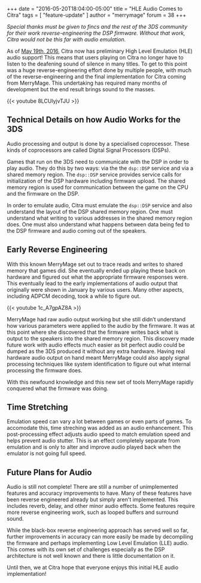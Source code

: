 +++
date = "2016-05-20T18:04:00-05:00"
title = "HLE Audio Comes to Citra"
tags = [ "feature-update" ]
author = "merrymage"
forum = 38
+++

*Special thanks must be given to fincs and the rest of the 3DS community for their work reverse-engineering the DSP 
 firmware.  Without that work, Citra would not be this far with audio emulation.*

As of [May 19th, 2016](https://github.com/citra-emu/citra/commit/af258584d978f02d462743012491a273c61b067e), Citra now 
 has preliminary High Level Emulation (HLE) audio support!  This means that users playing on Citra no longer have to 
 listen to the deafening sound of silence in many titles.  To get to this point was a huge reverse-engineering effort 
 done by multiple people, with much of the reverse-engineering and the final implementation for Citra coming from 
 MerryMage. This undertaking has required many months of development but the end result brings sound to the masses.

{{< youtube 8LCUlyjvTJU >}}

## Technical Details on how Audio Works for the 3DS

Audio processing and output is done by a specialised coprocessor. These kinds of coprocessors are called Digital Signal 
 Processors (DSPs).

Games that run on the 3DS need to communicate with the DSP in order to play audio. They do this by two ways: via the 
 the `dsp::DSP` service and via a shared memory region. The `dsp::DSP` service provides service calls for initialization
 of the DSP hardware including firmware upload. The shared memory region is used for communication between the game on 
 the CPU and the firmware on the DSP.

In order to emulate audio, Citra must emulate the `dsp::DSP` service and also understand the layout of the DSP shared 
 memory region. One must understand what writing to various addresses in the shared memory region does. One must also 
 understand what happens between data being fed to the DSP firmware and audio coming out of the speakers.

## Early Reverse Engineering

With this known MerryMage set out to trace reads and writes to shared memory that games did. She eventually ended up 
 playing these back on hardware and figured out what the appropriate firmware responses were. This eventually lead to 
 the early implementations of audio output that originally were shown in January by various users. Many other aspects, 
 including ADPCM decoding, took a while to figure out.

{{< youtube 1c_A7gpAZ8A >}}

MerryMage had raw audio output working but she still didn’t understand how various parameters were applied to the audio 
 by the firmware. It was at this point where she discovered that the firmware writes back what is output to the speakers 
 into the shared memory region. This discovery made future work with audio effects much easier as bit perfect audio 
 could be dumped as the 3DS produced it without any extra hardware. Having real hardware audio output on hand meant 
 MerryMage could also apply signal processing techniques like system identification to figure out what internal 
 processing the firmware does.

With this newfound knowledge and this new set of tools MerryMage rapidly conquered what the firmware was doing.

## Time Stretching

Emulation speed can vary a lot between games or even parts of games. To accomodate this, time streching was added as an 
 audio enhancement. This post-processing effect adjusts audio speed to match emulation speed and helps prevent audio 
 stutter.  This is an effect completely separate from emulation and is only to alter and improve audio played back when 
 the emulator is not going full speed.

## Future Plans for Audio

Audio is still not complete! There are still a number of unimplemented features and accuracy improvements to have. Many 
 of these features have been reverse engineered already but simply aren't implemented. This includes reverb, delay, and 
 other minor audio effects. Some features require more reverse engineering work, such as looped buffers and surround 
 sound.

While the black-box reverse engineering approach has served well so far, further improvements in accuracy can more 
 easily be made by decompiling the firmware and perhaps implementing Low Level Emulation (LLE) audio. This comes with 
 its own set of challenges especially as the DSP architecture is not well known and there is little documentation on it.

Until then, we at Citra hope that everyone enjoys this initial HLE audio implementation!
